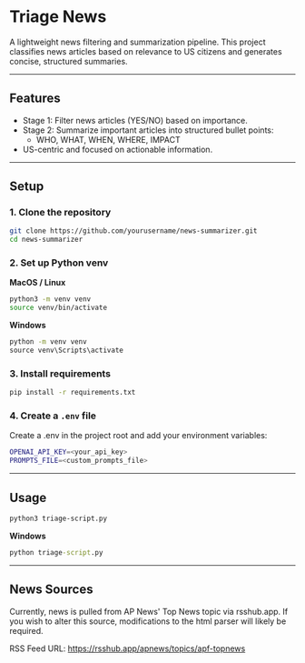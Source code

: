 # Triage News

A lightweight news filtering and summarization pipeline. This project classifies news articles based on relevance to US citizens and generates concise, structured summaries.

---

## Features

- Stage 1: Filter news articles (YES/NO) based on importance.
- Stage 2: Summarize important articles into structured bullet points:
  - WHO, WHAT, WHEN, WHERE, IMPACT
- US-centric and focused on actionable information.

---

## Setup

### 1. Clone the repository

```bash
git clone https://github.com/yourusername/news-summarizer.git
cd news-summarizer
```

### 2. Set up Python venv

**MacOS / Linux**

```bash
python3 -m venv venv
source venv/bin/activate
```

**Windows**

```cmd
python -m venv venv
source venv\Scripts\activate
```

### 3. Install requirements

```bash
pip install -r requirements.txt
```

### 4. Create a `.env` file

Create a .env in the project root and add your environment variables:

```bash
OPENAI_API_KEY=<your_api_key>
PROMPTS_FILE=<custom_prompts_file>
```

---

## Usage

```bash
python3 triage-script.py
```

**Windows**

```cmd
python triage-script.py
```

---

## News Sources

Currently, news is pulled from AP News' Top News topic via rsshub.app. If you wish to alter this source, modifications to the html parser will likely be required.

RSS Feed URL: https://rsshub.app/apnews/topics/apf-topnews
